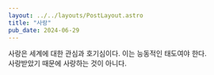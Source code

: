 ```yaml
---
layout: ../../layouts/PostLayout.astro
title: "사랑"
pub_date: 2024-06-29
---
```


사랑은 세계에 대한 관심과 호기심이다. 이는 능동적인 태도여야 한다.
<br/>
사랑받았기 때문에 사랑하는 것이 아니다.
